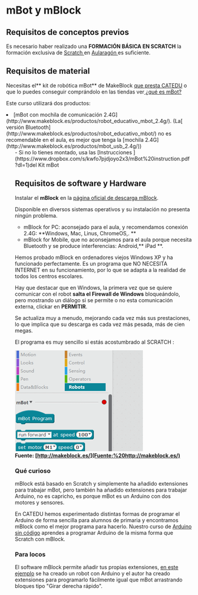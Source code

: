 
# mBot y mBlock

## Requisitos de conceptos previos

Es necesario haber realizado una **FORMACIÓN BÁSICA EN SCRATCH** la formación exclusiva de [Scratch ](https://scratch.mit.edu/)en [Aularagón ](http://aularagon.catedu.es/)es suficiente.

## Requisitos de material 

Necesitas el** kit de robótica mBot** de MakeBlock [que presta CATEDU](http://www.catedu.es/webcatedu/index.php/destacados/149-robotica) o que lo puedes conseguir comprándolo en las tiendas ver[ ¿qué es mBot?](qu_es_mbot.html)

Este curso utilizará dos productos:

<li>[mBot con mochila de comunicación 2.4G](http://www.makeblock.es/productos/robot_educativo_mbot_2.4g/). (La[ versión Bluetooth](http://www.makeblock.es/productos/robot_educativo_mbot/) no es recomendable en el aula, es mejor que tenga la [mochila 2.4G](http://www.makeblock.es/productos/mbot_usb_2.4g/))
<ul>
- Si no lo tienes montado, usa las [Instrucciones ](https://www.dropbox.com/s/kwfo7pjdjoyo2x3/mBot%20instruction.pdf?dl=1)del Kit mBot

## Requisitos de software y Hardware

Instalar el **mBlock** en la [página oficial de descarga mBlock](http://www.mblock.cc/). 

Disponible en diversos sistemas operativos y su instalación no presenta ningún problema.

- mBlock for PC: aconsejado para el aula, y recomendamos conexión 2.4G: **Windows, Mac, Linus, ChromeOS,. **
- mBlock for Mobile, que no aconsejamos para el aula porque necesita Bluetooth y se produce interferencias: Android,** iPad **.

Hemos probado mBlock en ordenadores viejos Windows XP y ha funcionado perfectamente. Es un programa que NO NECESITA INTERNET en su funcionamiento, por lo que se adapta a la realidad de todos los centros escolares.

Hay que destacar que en Windows, la primera vez que se quiere comunicar con el robot **salta el Firewall de Windows** bloqueándolo, pero mostrando un diálogo si se permite o no esta comunicación externa, clickar en **PERMITIR**. 

Se actualiza muy a menudo, mejorando cada vez más sus prestaciones, lo que implica que su descarga es cada vez más pesada, más de cien megas.

El programa es muy sencillo si estás acostumbrado al SCRATCH :

![](img/mblock.gif)
**Fuente: [http://makeblock.es/](Fuente:%20http://makeblock.es/)**

### Qué curioso

mBlock está basado en Scratch y simplemente ha añadido extensiones para trabajar mBot, pero también ha añadido extensiones para trabajar Arduino, no es capricho, es porque mBot es un Arduino con dos motores y sensores.

En CATEDU hemos experimentado distintas formas de programar el Arduino de forma sencilla para alumnos de primaria y encontramos mBlock como el mejor programa para hacerlo. Nuestro curso de [Arduino sin código](http://aularagon.catedu.es/materialesaularagon2013/arduino/index/) aprendes a programar Arduino de la misma forma que Scratch con mBlock.

### Para locos

El software mBlock permite añadir tus propias extensiones, [en este ejemplo](http://www.mecatronicalab.es/programando-el-robot-mario-con-mblock-scratch-arduino/) se ha creado un robot con Arduino y el autor ha creado extensiones para programarlo fácilmente igual que mBot arrastrando bloques tipo "Girar derecha rápido".

